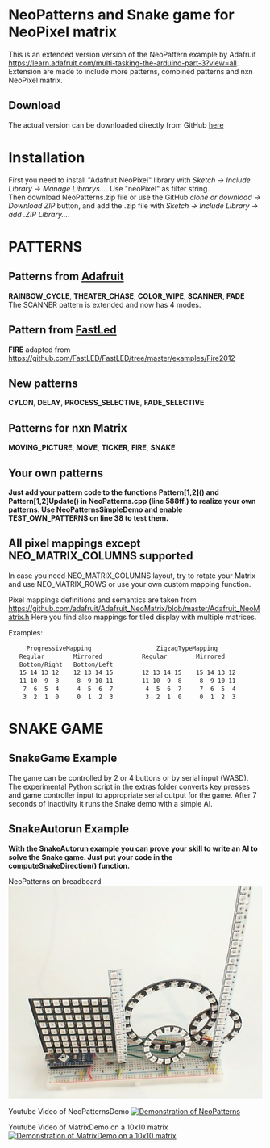 # NeoPatterns and Snake game for NeoPixel matrix
This is an extended version version of the NeoPattern example by Adafruit https://learn.adafruit.com/multi-tasking-the-arduino-part-3?view=all.
Extension are made to include more patterns, combined patterns and nxn NeoPixel matrix.

## Download
The actual version can be downloaded directly from GitHub [here](https://github.com/ArminJo/NeoPatterns/blob/master/extras/NeoPatterns.zip?raw=true)

# Installation
First you need to install "Adafruit NeoPixel" library with *Sketch -> Include Library -> Manage Librarys...*. Use "neoPixel" as filter string.  
Then download NeoPatterns.zip file or use the GitHub *clone or download -> Download ZIP* button, and add the .zip file with *Sketch -> Include Library -> add .ZIP Library...*.  

# PATTERNS
## Patterns from [Adafruit](https://www.adafruit.com/)
**RAINBOW_CYCLE**, **THEATER_CHASE**, **COLOR_WIPE**, **SCANNER**, **FADE**  
The SCANNER pattern is extended and now has 4 modes.
## Pattern from [FastLed](https://github.com/FastLED/FastLED)
**FIRE** adapted from https://github.com/FastLED/FastLED/tree/master/examples/Fire2012
## New patterns
 **CYLON**, **DELAY**, **PROCESS_SELECTIVE**, **FADE_SELECTIVE**
## Patterns for nxn Matrix
**MOVING_PICTURE**, **MOVE**, **TICKER**, **FIRE**, **SNAKE**
## Your own patterns
**Just add your pattern code to the functions Pattern\[1,2]() and Pattern[1,2]Update() in NeoPatterns.cpp (line 588ff.) to realize your own patterns. Use NeoPatternsSimpleDemo and enable TEST_OWN_PATTERNS on line 38 to test them.**

## All pixel mappings except NEO_MATRIX_COLUMNS supported
In case you need NEO_MATRIX_COLUMNS layout, try to rotate your Matrix and use NEO_MATRIX_ROWS or use your own custom mapping function.

Pixel mappings definitions and semantics are taken from https://github.com/adafruit/Adafruit_NeoMatrix/blob/master/Adafruit_NeoMatrix.h
Here you find also mappings for tiled display with multiple matrices.

Examples:
```
     ProgressiveMapping                  ZigzagTypeMapping
   Regular        Mirrored           Regular        Mirrored
   Bottom/Right   Bottom/Left                                                             
   15 14 13 12    12 13 14 15        12 13 14 15    15 14 13 12    
   11 10  9  8     8  9 10 11        11 10  9  8     8  9 10 11    
    7  6  5  4     4  5  6  7         4  5  6  7     7  6  5  4    
    3  2  1  0     0  1  2  3         3  2  1  0     0  1  2  3   
```
# SNAKE GAME
## SnakeGame Example
The game can be controlled by 2 or 4 buttons or by serial input (WASD).
The experimental Python script in the extras folder converts key presses and game controller input to appropriate serial output for the game. After 7 seconds of inactivity it runs the Snake demo with a simple AI.
## SnakeAutorun Example
**With the SnakeAutorun example you can prove your skill to write an AI to solve the Snake game. Just put your code in the computeSnakeDirection() function.**


NeoPatterns on breadboard
![NeoPatterns on breadboard](https://github.com/ArminJo/NeoPatterns/blob/master/extras/Breadboard_complete.jpg)

Youtube Video of NeoPatternsDemo
[![Demonstration of NeoPatterns](https://i.ytimg.com/vi/CsB7FkywCRQ/hqdefault.jpg)](https://www.youtube.com/watch?v=CsB7FkywCRQ)

Youtube Video of MatrixDemo on a 10x10 matrix 
[![Demonstration of MatrixDemo on a 10x10 matrix](https://i.ytimg.com/vi/URsq28l2PEQ/hqdefault.jpg)](https://www.youtube.com/watch?v=URsq28l2PEQ)
